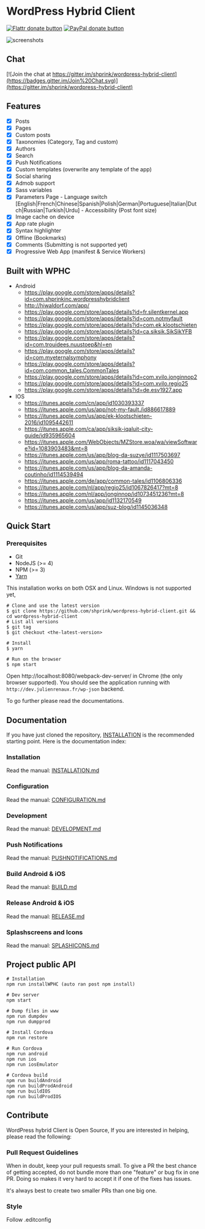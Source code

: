 # WordPress Hybrid Client

<span class="badge-flattr"><a href="https://flattr.com/submit/auto?user_id=shprink&url=https%3A%2F%2Fgithub.com%2Fshprink%2Fwordpress-hybrid-client" title="Donate to this project using Flattr"><img src="https://img.shields.io/badge/flattr-donate-yellow.svg" alt="Flattr donate button" /></a></span>
<span class="badge-paypal"><a href="https://www.paypal.com/cgi-bin/webscr?cmd=_s-xclick&amp;hosted_button_id=PFP99GE9V56RS" title="Donate to this project using Paypal"><img src="https://img.shields.io/badge/paypal-donate-yellow.svg" alt="PayPal donate button" /></a></span>

![screenshots](http://julienrenaux.fr/wp-content/uploads/2015/07/devices.jpg)

## Chat

[![Join the chat at https://gitter.im/shprink/wordpress-hybrid-client](https://badges.gitter.im/Join%20Chat.svg)](https://gitter.im/shprink/wordpress-hybrid-client)

## Features

- [X] Posts
- [X] Pages
- [X] Custom posts
- [X] Taxonomies (Category, Tag and custom)
- [X] Authors
- [X] Search
- [X] Push Notifications
- [X] Custom templates (overwrite any template of the app)
- [X] Social sharing
- [X] Admob support
- [X] Sass variables
- [X] Parameters Page
      - Language switch [English|French|Chinese|Spanish|Polish|German|Portuguese|Italian|Dutch|Russian|Turkish|Urdu]
      - Accessibility (Post font size)
- [X] Image cache on device
- [X] App rate plugin
- [X] Syntax highlighter
- [X] Offline (Bookmarks)
- [X] Comments (Submitting is not supported yet)
- [X] Progressive Web App (manifest & Service Workers)

## Built with WPHC

* Android
  * https://play.google.com/store/apps/details?id=com.shprinkinc.wordpresshybridclient
  * http://hiwaldorf.com/app/
  * https://play.google.com/store/apps/details?id=fr.silentkernel.app
  * https://play.google.com/store/apps/details?id=com.notmyfault
  * https://play.google.com/store/apps/details?id=com.ek.klootschieten
  * https://play.google.com/store/apps/details?id=ca.siksik.SikSikYFB
  * https://play.google.com/store/apps/details?id=com.trouidees.nuustoep&hl=en
  * https://play.google.com/store/apps/details?id=com.myeternalsymphony
  * https://play.google.com/store/apps/details?id=com.common_tales.CommonTales
  * https://play.google.com/store/apps/details?id=com.xvilo.jonginnop2
  * https://play.google.com/store/apps/details?id=com.xvilo.regio25
  * https://play.google.com/store/apps/details?id=de.esv1927.app
* IOS
  * https://itunes.apple.com/cn/app/id1030393337
  * https://itunes.apple.com/us/app/not-my-fault./id886617889
  * https://itunes.apple.com/us/app/ek-klootschieten-2016/id1095442611
  * https://itunes.apple.com/ca/app/siksik-iqaluit-city-guide/id935965604
  * https://itunes.apple.com/WebObjects/MZStore.woa/wa/viewSoftware?id=1083903483&mt=8
  * https://itunes.apple.com/us/app/blog-da-suzye/id1117503697
  * https://itunes.apple.com/us/app/roma-tattoo/id1117043450
  * https://itunes.apple.com/us/app/blog-da-amanda-coutinho/id1114539494
  * https://itunes.apple.com/de/app/common-tales/id1106806336
  * https://itunes.apple.com/nl/app/regio25/id1067826417?mt=8
  * https://itunes.apple.com/nl/app/jonginnop/id1073451236?mt=8
  * https://itunes.apple.com/us/app/id1132170549
  * https://itunes.apple.com/us/app/suz-blog/id1145036348

## Quick Start

### Prerequisites

- Git
- NodeJS (>= 4)
- NPM (>= 3)
- [Yarn](https://yarnpkg.com/en/docs/install)

This installation works on both OSX and Linux. Windows is not supported yet,

```
# Clone and use the latest version
$ git clone https://github.com/shprink/wordpress-hybrid-client.git && cd wordpress-hybrid-client
# List all versions
$ git tag
$ git checkout <the-latest-version>

# Install
$ yarn

# Run on the browser
$ npm start
```

Open http://localhost:8080/webpack-dev-server/ in Chrome (the only browser supported). You should see the application running with `http://dev.julienrenaux.fr/wp-json` backend.

To go further please read the documentations.

## Documentation

If you have just cloned the repository,  [INSTALLATION](INSTALLATION.md) is the recommended starting point. Here is the documentation index:

### Installation

Read the manual: [INSTALLATION.md](INSTALLATION.md)

### Configuration

Read the manual: [CONFIGURATION.md](CONFIGURATION.md)

### Development

Read the manual: [DEVELOPMENT.md](DEVELOPMENT.md)

### Push Notifications

Read the manual: [PUSHNOTIFICATIONS.md](PUSHNOTIFICATIONS.md)

### Build Android & iOS

Read the manual: [BUILD.md](BUILD.md)

### Release Android & iOS

Read the manual: [RELEASE.md](RELEASE.md)

### Splashscreens and Icons

Read the manual: [SPLASHICONS.md](SPLASHICONS.md)

## Project public API

```
# Installation
npm run installWPHC (auto ran post npm install)

# Dev server
npm start

# Dump files in www
npm run dumpdev
npm run dumpprod

# Install Cordova
npm run restore

# Run Cordova
npm run android
npm run ios
npm run iosEmulator

# Cordova build
npm run buildAndroid
npm run buildProdAndroid
npm run buildIOS
npm run buildProdIOS
```

## Contribute

WordPress hybrid Client is Open Source, If you are interested in helping, please read the following:

### Pull Request Guidelines

When in doubt, keep your pull requests small. To give a PR the best chance of getting accepted, do not bundle more than one "feature" or bug fix in one PR. Doing so makes it very hard to accept it if one of the fixes has issues.

It's always best to create two smaller PRs than one big one.

### Style

Follow .editconfig 

